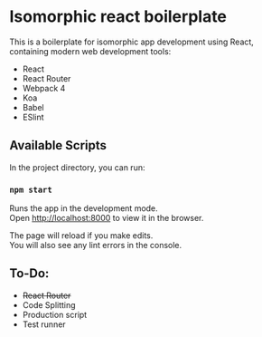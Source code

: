 # Isomorphic react boilerplate

This is a boilerplate for isomorphic app development using React, containing modern web development tools:
- React
- React Router
- Webpack 4
- Koa
- Babel
- ESlint

## Available Scripts

In the project directory, you can run:

### `npm start`

Runs the app in the development mode.<br>
Open [http://localhost:8000](http://localhost:8000) to view it in the browser.

The page will reload if you make edits.<br>
You will also see any lint errors in the console.

## To-Do:
- ~~React Router~~
- Code Splitting
- Production script
- Test runner
